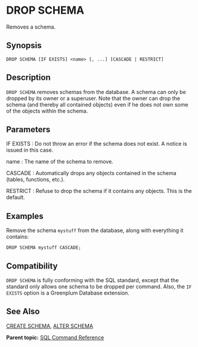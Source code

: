 # DROP SCHEMA 

Removes a schema.

## Synopsis 

``` {#sql_command_synopsis}
DROP SCHEMA [IF EXISTS] <name> [, ...] [CASCADE | RESTRICT]
```

## Description 

`DROP SCHEMA` removes schemas from the database. A schema can only be dropped by its owner or a superuser. Note that the owner can drop the schema \(and thereby all contained objects\) even if he does not own some of the objects within the schema.

## Parameters 

IF EXISTS
:   Do not throw an error if the schema does not exist. A notice is issued in this case.

name
:   The name of the schema to remove.

CASCADE
:   Automatically drops any objects contained in the schema \(tables, functions, etc.\).

RESTRICT
:   Refuse to drop the schema if it contains any objects. This is the default.

## Examples 

Remove the schema `mystuff` from the database, along with everything it contains:

```
DROP SCHEMA mystuff CASCADE;
```

## Compatibility 

`DROP SCHEMA` is fully conforming with the SQL standard, except that the standard only allows one schema to be dropped per command. Also, the `IF EXISTS` option is a Greenplum Database extension.

## See Also 

[CREATE SCHEMA](CREATE_SCHEMA.html), [ALTER SCHEMA](ALTER_SCHEMA.html)

**Parent topic:** [SQL Command Reference](../sql_commands/sql_ref.html)

